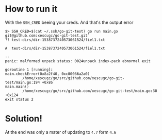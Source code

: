 # How to run it

With the `SSH_CRED` beeing your creds. And that's the output error

```
$> SSH_CRED=$(cat ~/.ssh/go-git-test) go run main.go git@github.com:xescugc/go-git-test.git`
?? test-dirs/dir-1538737240573061524/fiel1.txt

A  test-dirs/dir-1538737240573061524/fiel1.txt

--
panic: malformed unpack status: 0024unpack index-pack abnormal exit

goroutine 1 [running]:
main.checkError(0x8a2f40, 0xc00036a2a0)
        /home/xescugc/go/src/github.com/xescugc/go-git-test/main.go:194 +0x86
main.main()
        /home/xescugc/go/src/github.com/xescugc/go-git-test/main.go:30 +0x124
exit status 2 

```

# Solution!

At the end was only a mater of updating to `4.7` form `4.6`
